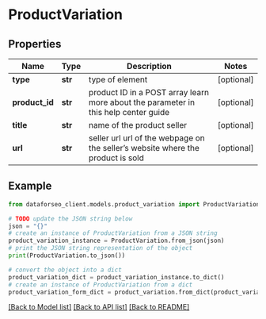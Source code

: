 # ProductVariation


## Properties

Name | Type | Description | Notes
------------ | ------------- | ------------- | -------------
**type** | **str** | type of element | [optional] 
**product_id** | **str** | product ID in a POST array learn more about the parameter in this help center guide | [optional] 
**title** | **str** | name of the product seller | [optional] 
**url** | **str** | seller url url of the webpage on the seller’s website where the product is sold | [optional] 

## Example

```python
from dataforseo_client.models.product_variation import ProductVariation

# TODO update the JSON string below
json = "{}"
# create an instance of ProductVariation from a JSON string
product_variation_instance = ProductVariation.from_json(json)
# print the JSON string representation of the object
print(ProductVariation.to_json())

# convert the object into a dict
product_variation_dict = product_variation_instance.to_dict()
# create an instance of ProductVariation from a dict
product_variation_form_dict = product_variation.from_dict(product_variation_dict)
```
[[Back to Model list]](../README.md#documentation-for-models) [[Back to API list]](../README.md#documentation-for-api-endpoints) [[Back to README]](../README.md)


